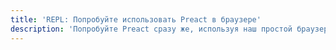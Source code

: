 ```yaml
---
title: 'REPL: Попробуйте использовать Preact в браузере'
description: 'Попробуйте Preact сразу же, используя наш простой браузерный редактор / IDE.'
---
```


